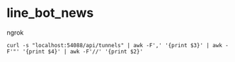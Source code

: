 # line_bot_news

ngrok

    curl -s "localhost:54088/api/tunnels" | awk -F',' '{print $3}' | awk -F'"' '{print $4}' | awk -F'//' '{print $2}'
